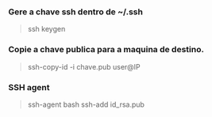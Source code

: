 ### Gere a chave ssh dentro de ~/.ssh

> ssh keygen

### Copie a chave publica para a maquina de destino.

> ssh-copy-id -i chave.pub user@IP

### SSH agent

> ssh-agent bash
> ssh-add id_rsa.pub